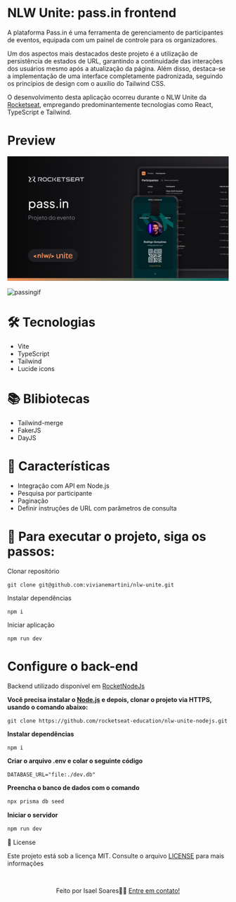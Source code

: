 # NLW Unite: pass.in frontend

A plataforma Pass.in é uma ferramenta de gerenciamento de participantes de eventos, equipada com um painel de controle para os organizadores.

Um dos aspectos mais destacados deste projeto é a utilização de persistência de estados de URL, garantindo a continuidade das interações dos usuários mesmo após a atualização da página. Além disso, destaca-se a implementação de uma interface completamente padronizada, seguindo os princípios de design com o auxílio do Tailwind CSS.

O desenvolvimento desta aplicação ocorreu durante o NLW Unite da [Rocketseat](https://www.rocketseat.com.br/), empregando predominantemente tecnologias como React, TypeScript e Tailwind.

# Preview

![preview.png](https://github.com/vivianemartini/nlw-unite/blob/main/src/assets/preview.png)

![passingif](https://github.com/vivianemartini/nlw-unite/assets/70038975/a149a579-8530-4caa-921c-e8ddce683b6a)


# 🛠️ Tecnologias 

- Vite
- TypeScript
- Tailwind
- Lucide icons

# 📚 Blibiotecas

- Tailwind-merge
- FakerJS
- DayJS

# 🚀 Características

- Integração com API em Node.js
- Pesquisa por participante
- Paginação
- Definir instruções de URL com parâmetros de consulta


# 👷 Para executar o projeto, siga os passos:

Clonar repositório

```
git clone git@github.com:vivianemartini/nlw-unite.git
```
Instalar dependências

```
npm i
```
Iniciar aplicação

```
npm run dev
```

# Configure o back-end

Backend utilizado disponível em [RocketNodeJs](https://github.com/rocketseat-education/nlw-unite-nodejs)


**Você precisa instalar o [Node.js](https://nodejs.org/en/download/) e depois, clonar o projeto via HTTPS, usando o comando abaixo:**

```
git clone https://github.com/rocketseat-education/nlw-unite-nodejs.git
```

**Instalar dependências**

```
npm i
```

**Criar o arquivo .env e colar o seguinte código**
```env
DATABASE_URL="file:./dev.db"
```

**Preencha o banco de dados com o comando**
```bash
npx prisma db seed
```

**Iniciar o servidor**
```bash
npm run dev
```


📕 License

Este projeto está sob a licença MIT. Consulte o arquivo [LICENSE](./LICENSE) para mais informações

<br> 

<p align="center">
  Feito por Isael Soares👋🏽 <a href="https://www.linkedin.com/in/isaelsoares/" target="_blank">Entre em contato!</a>  
</p>

